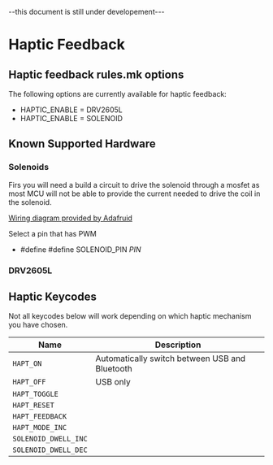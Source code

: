--this document is still under developement---

# Haptic Feedback

## Haptic feedback rules.mk options

The following options are currently available for haptic feedback:

* HAPTIC_ENABLE = DRV2605L
* HAPTIC_ENABLE = SOLENOID

## Known Supported Hardware


### Solenoids

Firs you will need a build a circuit to drive the solenoid through a mosfet as most MCU will not be able to provide the current needed to drive the coil in the solenoid.

[Wiring diagram provided by Adafruid](https://playground.arduino.cc/uploads/Learning/solenoid_driver.pdf)

Select a pin that has PWM

* #define   #define SOLENOID_PIN *PIN*

### DRV2605L


## Haptic Keycodes

Not all keycodes below will work depending on which haptic mechanism you have chosen.

|Name      |Description                                   |
|----------|----------------------------------------------|
|`HAPT_ON`|Automatically switch between USB and Bluetooth|
|`HAPT_OFF` |USB only                                      |
|`HAPT_TOGGLE`  |                                |
|`HAPT_RESET`  |                                |
|`HAPT_FEEDBACK`  |                                |
|`HAPT_MODE_INC`  |                                |
|`SOLENOID_DWELL_INC`  |                                |
|`SOLENOID_DWELL_DEC`  |                                |

